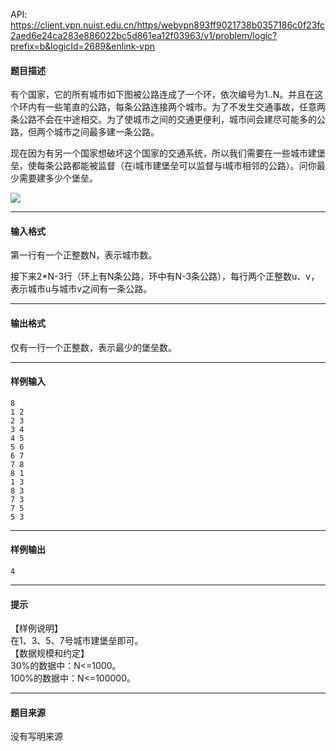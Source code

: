 API: https://client.vpn.nuist.edu.cn/https/webvpn893ff9021738b0357186c0f23fc2aed6e24ca283e886022bc5d861ea12f03963/v1/problem/logic?prefix=b&logicId=2689&enlink-vpn

#### 题目描述

有个国家，它的所有城市如下图被公路连成了一个环，依次编号为1..N。并且在这个环内有一些笔直的公路，每条公路连接两个城市。为了不发生交通事故，任意两条公路不会在中途相交。为了使城市之间的交通更便利，城市间会建尽可能多的公路，但两个城市之间最多建一条公路。

 现在因为有另一个国家想破坏这个国家的交通系统，所以我们需要在一些城市建堡垒，使每条公路都能被监督（在i城市建堡垒可以监督与i城市相邻的公路）。问你最少需要建多少个堡垒。

![](../file/2689_0.jpg)

---

#### 输入格式

第一行有一个正整数N，表示城市数。

接下来2\*N-3行（环上有N条公路，环中有N-3条公路），每行两个正整数u、v，表示城市u与城市v之间有一条公路。

---

#### 输出格式

仅有一行一个正整数，表示最少的堡垒数。

---

#### 样例输入
```
8
1 2
2 3
3 4
4 5
5 6
6 7
7 8
8 1
1 3
8 3
7 3
7 5
5 3

```

---

#### 样例输出
```
4
```

---

#### 提示

  
【样例说明】  
在1、3、5、7号城市建堡垒即可。  
【数据规模和约定】  
30%的数据中：N<=1000。  
100%的数据中：N<=100000。

---

#### 题目来源

没有写明来源